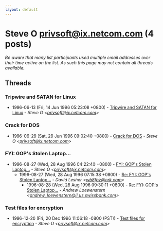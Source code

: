 ```yaml
---
layout: default
---
```


# Steve O <privsoft@ix.netcom.com> (4 posts)

_Be aware that many list participants used multiple email addresses over their time active on the list. As such this page may not contain all threads available._

## Threads

### Tripwire and SATAN for Linux
+ 1996-06-13 (Fri, 14 Jun 1996 05:23:08 +0800) - [Tripwire and SATAN for Linux](/archive/1996/06/cb9f0cff6d5b08a02336a1c0ef498086b60ae6fa7e647e78e3897c3ec3655533) - _Steve O \<privsoft@ix.netcom.com\>_

### Crack for DOS
+ 1996-06-29 (Sat, 29 Jun 1996 09:02:40 +0800) - [Crack for DOS](/archive/1996/06/0abdba4e236ee9e2c56dbcec0d579a3adb723d6980f2419fa15006d6b7a82158) - _Steve O \<privsoft@ix.netcom.com\>_

### FYI: GOP's Stolen Laptop...
+ 1996-08-27 (Wed, 28 Aug 1996 04:22:40 +0800) - [FYI: GOP's Stolen Laptop...](/archive/1996/08/970c96c4a7983156ee807319243571d300a941dea67be781e3777d901ed913d0) - _Steve O \<privsoft@ix.netcom.com\>_
  + 1996-08-27 (Wed, 28 Aug 1996 07:15:38 +0800) - [Re: FYI: GOP's Stolen Laptop...](/archive/1996/08/0d09dbf83e1c01e1029f05c0aaf43bfafff80e8378b082c4a99b29fec7c6c897) - _David Lesher \<wb8foz@nrk.com\>_
    + 1996-08-28 (Wed, 28 Aug 1996 09:30:11 +0800) - [Re: FYI: GOP's Stolen Laptop...](/archive/1996/08/7dbccd41f12548a25cfbe0be5a92db03c0aa42c4bfd3c789e467ef158978ea3d) - _Andrew Loewenstern \<andrew_loewenstern@il.us.swissbank.com\>_

### Test files for encryption
+ 1996-12-20 (Fri, 20 Dec 1996 11:06:18 -0800 (PST)) - [Test files for encryption](/archive/1996/12/9cb67f9ea30a22bbc2e92bf6ed095eefcb98fb578795bbb91e542e3b79bef8c7) - _Steve O \<privsoft@ix.netcom.com\>_


